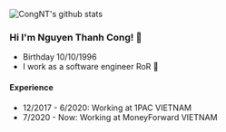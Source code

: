![CongNT's github stats](https://github-readme-stats.vercel.app/api?username=nguyenthanhcong101096&include_all_commits=true&count_private=true&show_icons=true)
### Hi I'm Nguyen Thanh Cong! 👋
- Birthday 10/10/1996
- I work as a software engineer RoR 🥑

#### Experience
- 12/2017 - 6/2020: Working at 1PAC VIETNAM
- 7/2020  - Now: Working at MoneyForward VIETNAM
